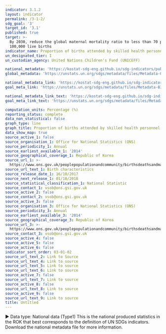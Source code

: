 ```yaml
---
indicator: 3.1.2
layout: indicator
permalink: /3-1-2/
sdg_goal: '3'
target_id: '3.1'
published: true
target: >-
  By 2030, reduce the global maternal mortality ratio to less than 70 per
  100,000 live births
indicator_name: Proportion of births attended by skilled health personnel
un_designated_tier: I
un_custodian_agency: United Nations Children's Fund (UNICEFF)

national_metadata: 'https://kostat-sdg-eng.github.io/sdg-indicators/public/Metadata-03-01-02_ENG.pdf'
global_metadata: 'https://unstats.un.org/sdgs/metadata/files/Metadata-03-01-02.pdf'

national_metadata_link: 'https://kostat-sdg-eng.github.io/sdg-indicators/public/Metadata-03-01-02_ENG.pdf'
goal_meta_link: 'https://unstats.un.org/sdgs/metadata/files/Metadata-03-01-02.pdf'

national_metadata_link_text: 'https://kostat-sdg-eng.github.io/sdg-indicators/public/Metadata-03-01-02_ENG.pdf'
goal_meta_link_text: 'https://unstats.un.org/sdgs/metadata/files/Metadata-03-01-02.pdf'

computation_units: Percentage (%)
reporting_status: complete
data_non_statistical: false
graph_type: line
graph_title: Proportion of births attended by skilled health personnel
data_show_map: true
source_active_1: false
source_organisation_1: Office for National Statistics (ONS)
source_periodicity_1: Annual
source_earliest_available_1: '2014'
source_geographical_coverage_1: Republic of Korea
source_url_1: >-
  https://www.ons.gov.uk/peoplepopulationandcommunity/birthsdeathsandmarriages/livebirths/datasets/birthcharacteristicsinenglandandwales
source_url_text_1: Birth characteristics
source_release_date_1: 16/10/2017
source_next_release_1: 01/10/2018
source_statistical_classification_1: National Statistic
source_contact_1: vsob@ons.gsi.gov.uk
source_active_2: false
source_contact_2: vsob@ons.gsi.gov.uk
source_active_3: false
source_organisation_3: Office for National Statistics (ONS)
source_periodicity_3: Annual
source_earliest_available_3: '2014'
source_geographical_coverage_3: Republic of Korea
source_url_3: >-
  https://www.ons.gov.uk/peoplepopulationandcommunity/birthsdeathsandmarriages/livebirths/datasets/birthcharacteristicsinenglandandwales
source_contact_3: vsob@ons.gsi.gov.uk
source_active_4: false
source_active_5: false
source_active_6: false
indicator_sort_order: 03-01-02
source_url_text_2: Link to Source
source_url_text_4: Link to source
source_url_text_5: Link to source
source_url_text_6: Link to source
source_active_7: false
source_url_text_7: Link to source
source_active_8: false
source_url_text_8: Link to source
source_active_9: false
source_url_text_9: Link to source
title: Untitled
---
```

▶ Data type: National data (Type1) This is the national produced statistics in the ROK that best corresponds to the definition of UN SDGs indicators. Download the national metadata file for more information.
